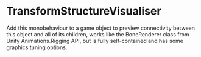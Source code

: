 # TransformStructureVisualiser

Add this monobehaviour to a game object to preview connectivity between this object and all of its children, works like the BoneRenderer class from Unity Animations.Rigging API, but is fully self-contained and has some graphics tuning options.
